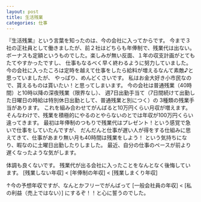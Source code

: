 ```yaml
---
layout: post
title: 生活残業
categories: 仕事
---
```


『生活残業』という言葉を知ったのは、今の会社に入ってからです。
今まで３社の正社員として働きましたが、前２社はどちらも年俸制で、残業代は出ない。
ボーナスも定額というものでした。楽しみが無い反面、１年の収支計画がとてもたてやすかったですし、
仕事もなるべく早く終わるように努力していました。
今の会社に入ったころは定時を越えて仕事をしたら給料が増えるなんて素敵♪と思っていましたが、
やっぱり、めんどくさいです。
私はお金大好き小市民なので、貰えるものは貰いたい！と思ってしまいます。
今の会社は普通残業（40時間）と10時以降の深夜残業（限界なし）、
週7日出勤手当て（7日間続けて出勤した日曜日の時給は特別休日出勤として、普通残業と別につく）の
3種類の残業手当があります。
これを組み合わせてがんばると10万円くらい月収が増えます。
そんなわけで、残業を積極的にやるのとやらないのとでは年収が100万円くらい違ってきます。
最初は年俸制のつもりで残業代はプレゼント！という感覚で急いで仕事をしていたんですが、
だんだんと仕事が遅い人が得をする仕組みに思えてきて、仕事があまり無い月も40時間は残業をしよう！
という気持ちになり、暇なのに土曜日出勤したりしました。
最近、自分の仕事のペースが前より遅くなったような気がします。

体調も良くないです。
残業代が出る会社に入ったことをなんとなく後悔しています。
[残業しない年収] < [年俸制の年収] < [残業しまくり年収]

↑今の予想年収ですが、なんとかフリーでがんばって
[一般会社員の年収] < [私の利益（売上ではない）]
にするぞ！！と心に誓うのでした。
